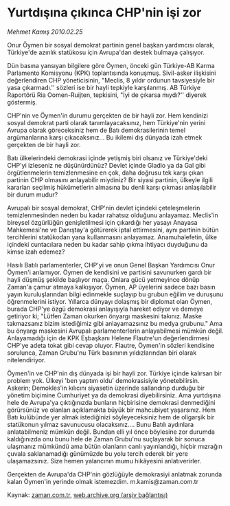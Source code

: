# Yurtdışına çıkınca CHP'nin işi zor

*Mehmet Kamış 2010.02.25*

<tr><td class="metin" colspan="2" style="padding-top: 20px; padding-left: 5px; ">Onur Öymen bir sosyal demokrat partinin genel başkan yardımcısı olarak, Türkiye'de azınlık statükosu için Avrupa'dan destek bulmaya çalışıyor.</td></tr><tr><td class="metin" colspan="2" style="padding-top: 20px; padding-left: 5px; "><p>Dün basına yansıyan bilgilere göre Öymen, önceki gün Türkiye-AB Karma Parlamento Komisyonu (KPK) toplantısında konuşmuş. Sivil-asker ilişkisini değerlendiren CHP yöneticisinin, "Meclis, 8 yıldır ordunun tavsiyesiyle bir yasa çıkarmadı.'' sözleri ise bir hayli tepkiyle karşılanmış. AB Türkiye Raportörü Ria Oomen-Ruijten, tepkisini, "İyi de çıkarsa mıydı?'' diyerek göstermiş.
<p>CHP'nin ve Öymen'in durumu gerçekten de bir hayli zor. Hem kendinizi sosyal demokrat parti olarak tanımlayacaksınız, hem Türkiye'nin yerini Avrupa olarak göreceksiniz hem de Batı demokrasilerinin temel argümanlarına karşı çıkacaksınız... Bu ikilemi dış dünyada izah etmek gerçekten de bir hayli zor.
<p>Batı ülkelerindeki demokrasi içinde yetişmiş biri olsanız ve Türkiye'deki CHP'yi izleseniz ne düşünürdünüz? Devlet içinde Gladio ya da Gal gibi örgütlenmelerin temizlenmesine en çok, daha doğrusu tek karşı çıkan partinin CHP olmasını anlayabilir miydiniz? Bir siyasi partinin, ülkeyle ilgili kararları seçilmiş hükümetlerin almasına bu denli karşı çıkması anlaşılabilir bir durum mudur?
<p>Avrupalı bir sosyal demokrat, CHP'nin devlet içindeki çeteleşmelerin temizlenmesinden neden bu kadar rahatsız olduğunu anlayamaz. Meclis'in bireysel özgürlüğün genişletilmesi için çıkardığı her yasayı Anayasa Mahkemesi'ne ve Danıştay'a götürerek iptal ettirmesini, aynı partinin bütün tercihlerini statükodan yana kullanmasını anlayamaz. Anamuhalefetin, ülke içindeki cuntacılara neden bu kadar sahip çıkma ihtiyacı duyduğunu da kimse izah edemez?
<p>Hasılı Batılı parlamenterler, CHP'yi ve onun Genel Başkan Yardımcısı Onur Öymen'i anlamıyor. Öymen de kendisini ve partisini savunurken gardı bir hayli düşmüş şekilde başlıyor maça. Onlara gücü yetmeyince dönüp Zaman'a çamur atmaya kalkışıyor. Öymen, AP üyelerini sadece bazı basın yayın kuruluşlarından bilgi edinmekle suçlayıp bu grubun eğilim ve duruşunu öğrenmelerini istiyor. Yıllarca dünyayı dolaşmış bir diplomat olan Öymen, burada CHP'ye özgü demokrasi anlayışıyla hareket ediyor ve demeye getiriyor ki; "Lütfen Zaman okurken önyargı maskesini takınız. Maske takmazsanız bizim istediğimiz gibi anlayamazsınız bu medya grubunu." Ama bu önyargı maskesini Avrupalı parlamenterlerin anlayabilmesi mümkün değil. Anlayamadığı için de KPK Eşbaşkanı Helene Flautre'un değerlendirmesi CHP'ye adeta tokat gibi cevap oluyor. Flautre, Öymen'in sözleri kendisine sorulunca, Zaman Grubu'nu Türk basınının yıldızlarından biri olarak nitelendiriyor.
<p>Öymen'in ve CHP'nin dış dünyada işi bir hayli zor. Türkiye içinde kalırsan bir problem yok. Ülkeyi 'ben yaptım oldu' demokrasisiyle yönetebilirsin. Askerin; Demokles'in kılıcını siyasetin üzerinde sallandırıp durduğu bir yönetim biçimine Cumhuriyet ya da demokrasi diyebilirsiniz. Ama yurtdışına hele de Avrupa'ya çıktığınızda bunların hiçbirisine demokrasi denmediğini görürsünüz ve olanları açıklamakta büyük bir mahcubiyet yaşarsınız. Hem Batı kulübünde yer almak istediğinizi söyleyeceksiniz hem de oligarşik bir statükonun yılmaz savunucusu olacaksınız.... Bunu Batılı aydınlara anlatabilmeniz mümkün değil. Bundan elli yıl önce böylesine zor durumda kaldığınızda onu bunu hele de Zaman Grubu'nu suçlayarak bir sonuca ulaşmanız mümkündü ama bütün olanların canlı yayınlandığı, hiçbir mızrağın çuvala saklanamadığı günümüzde bu yolu tercih ederek bir yere ulaşamazsınız. Size hemen yalancının mumu hikâyesini anlatıverirler.
<p>Gerçekten de Avrupa'da CHP'nin gözlüğüyle demokrasiyi anlatmak zorunda kalan Öymen'in yerinde olmak istemezdim. m.kamis@zaman.com.tr<br/></p></p></p></p></p></p></p></td></tr>

Kaynak: [zaman.com.tr](http://zaman.com.tr/yazar.do?yazino=955316), [web.archive.org (arşiv bağlantısı)](http://web.archive.org/web/20100228152325/http://www.zaman.com.tr:80/yazar.do?yazino=955316)
